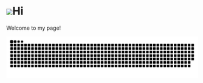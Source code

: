 <h1><img src="https://media2.giphy.com/media/xp5EYMoVHNeoWcIKYx/source.gif" width="30"/>Hi</h1>
<p>Welcome to my page! </p> 

<img alt="contribution" src="https://github.com/Aruln3/Aruln3/blob/main/github-contribution-grid-snake.svg" />

